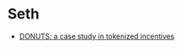 # Seth

+ [DONUTS: a case study in tokenized incentives](https://discourse.sourcecred.io/t/donuts-a-case-study-in-tokenized-incentives/810)
